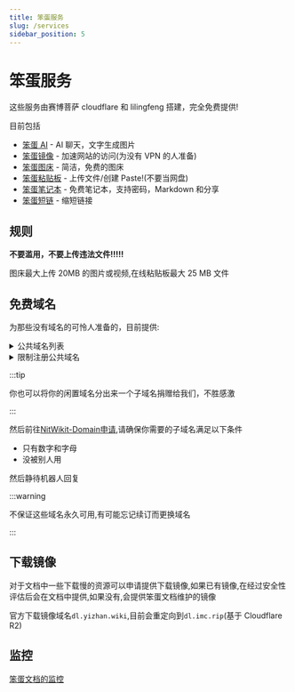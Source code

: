 ```yaml
---
title: 笨蛋服务
slug: /services
sidebar_position: 5
---
```


# 笨蛋服务

这些服务由赛博菩萨 cloudflare 和 lilingfeng 搭建，完全免费提供!

目前包括

- [笨蛋 AI](https://ai.yizhan.wiki) - AI 聊天，文字生成图片
- [笨蛋镜像](https://mirror.yizhan.wiki) - 加速网站的访问(为没有 VPN 的人准备)
- [笨蛋图床](https://image.yizhan.wiki) - 简洁，免费的图床
- [笨蛋粘贴板](https://paste.yizhan.wiki) - 上传文件/创建 Paste!(不要当网盘)
- [笨蛋笔记本](https://notepad.yizhan.wiki) - 免费笔记本，支持密码，Markdown 和分享
- [笨蛋短链](https://url.yizhan.wiki) - 缩短链接

## 规则

**不要滥用，不要上传违法文件!!!!!**

图床最大上传 20MB 的图片或视频,在线粘贴板最大 25 MB 文件

## 免费域名

为那些没有域名的可怜人准备的，目前提供:

<details>
<summary>公共域名列表</summary>

- mcfun.us.kg
- nitwikit.us.kg
- yizhan.us.kg
- llf.myredirect.us
- mc.lookin.at
- mcfun.findhere.org
- mcfun.lookin.at
- nitwikit.myfw.us
- playmc.lookin.at
- playmc.myfw.us
- playmc.rr.nu
- yizhan.findhere.org
- yizhan.myfw.us
- yizhan.rr.nu
- int.linkpc.net
- mcpvp.com.mp
- playmc.cloud-ip.biz
- playmc.com.mp
- playmc.myredirect.us
- pvp.line.pm
- pvp.findhere.org
- mcpvp.rr.nu
- mc.isgre.at
- pvp.isgre.at
- xixi.isgre.at
- mcpvp.blogu.tc
- xixi.san.tc
- lilf.dev.tc

</details>

<details>
<summary>限制注册公共域名</summary>

- wsdj.in

需要群等级50级以上才可以注册

已开启 DNSSEC，允许为子域名开启CF保护，允许为子域名创建 NS 记录到别的DNS(支持 DnsPod)，子域名字符支持所有字符（前提是DNS支持）

</details>

:::tip

你也可以将你的闲置域名分出来一个子域名捐赠给我们，不胜感激

:::

然后前往[NitWikit-Domain申请](https://github.com/lilingfengdev/NitWikit-Domain/issues/new?assignees=&labels=request&projects=&template=request.yml&title=%5B%E7%94%B3%E8%AF%B7%5D%3A+),请确保你需要的子域名满足以下条件

- 只有数字和字母
- 没被别人用

然后静待机器人回复

:::warning

不保证这些域名永久可用,有可能忘记续订而更换域名

:::

## 下载镜像

对于文档中一些下载慢的资源可以申请提供下载镜像,如果已有镜像,在经过安全性评估后会在文档中提供,如果没有,会提供笨蛋文档维护的镜像

官方下载镜像域名`dl.yizhan.wiki`,目前会重定向到`dl.imc.rip`(基于 Cloudflare R2)

## 监控

[笨蛋文档的监控](https://status.yizhan.wiki/)
